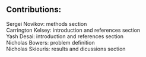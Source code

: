 ## Contributions:
Sergei Novikov: methods section <br>
Carrington Kelsey: introduction and references section <br>
Yash Desai: introduction and references section <br>
Nicholas Bowers: problem definition <br>
Nicholas Skiouris: results and dicussions section
